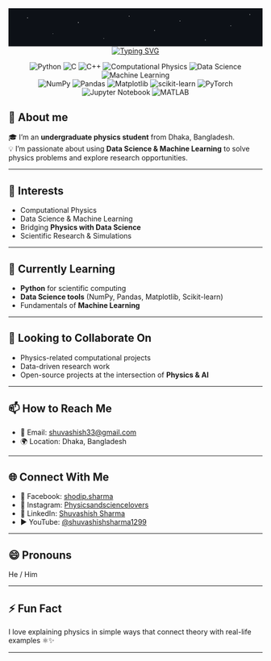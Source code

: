 <div align="center">

  <!-- ★ Simple Starfield Header (inline SVG, no external assets) -->
  <svg width="100%" height="120" viewBox="0 0 800 120" xmlns="http://www.w3.org/2000/svg" role="img" aria-label="Starfield">
    <rect width="800" height="120" fill="#0d1117"/>
    <g fill="#ffffff">
      <circle cx="60"  cy="30"  r="1.2"><animate attributeName="opacity" values="1;0.2;1" dur="3s"  repeatCount="indefinite"/></circle>
      <circle cx="140" cy="80"  r="1.0"><animate attributeName="opacity" values="0.6;0.2;0.6" dur="2.5s" repeatCount="indefinite"/></circle>
      <circle cx="220" cy="45"  r="1.3"><animate attributeName="opacity" values="1;0.1;1" dur="3.2s" repeatCount="indefinite"/></circle>
      <circle cx="300" cy="95"  r="1.1"><animate attributeName="opacity" values="0.8;0.2;0.8" dur="2.2s" repeatCount="indefinite"/></circle>
      <circle cx="380" cy="25"  r="1.0"><animate attributeName="opacity" values="1;0.3;1" dur="2.8s" repeatCount="indefinite"/></circle>
      <circle cx="460" cy="70"  r="1.2"><animate attributeName="opacity" values="0.9;0.2;0.9" dur="3.5s" repeatCount="indefinite"/></circle>
      <circle cx="540" cy="40"  r="1.1"><animate attributeName="opacity" values="1;0.2;1" dur="2.6s" repeatCount="indefinite"/></circle>
      <circle cx="620" cy="100" r="1.3"><animate attributeName="opacity" values="0.8;0.2;0.8" dur="3.1s" repeatCount="indefinite"/></circle>
      <circle cx="700" cy="55"  r="1.0"><animate attributeName="opacity" values="1;0.1;1" dur="2.9s" repeatCount="indefinite"/></circle>
      <circle cx="760" cy="20"  r="1.2"><animate attributeName="opacity" values="0.9;0.2;0.9" dur="2.7s" repeatCount="indefinite"/></circle>
    </g>
  </svg>

  <!-- ⌨️ Typing SVG (centered, looped, transparent bg) -->
  <a href="https://git.io/typing-svg">
    <img
      src="https://readme-typing-svg.demolab.com?font=Fira+Code&weight=600&size=24&pause=600&duration=2500&color=36BCF7&background=0D111700&center=true&vCenter=true&repeat=true&width=700&lines=Hi%2C+I'm+Shuvashish+Sharma!;Undergraduate+Physics+Student;Data+Science+%26+Machine+Learning+Enthusiast;Passionate+about+Computational+Physics"
      alt="Typing SVG"
    />
  </a>

  <!-- 🛠️ Skills / Tools -->
  <p>
    <img src="https://img.shields.io/badge/Python-3776AB?logo=python&logoColor=white" alt="Python"/>
    <img src="https://img.shields.io/badge/C-00599C?logo=c&logoColor=white" alt="C"/>
    <img src="https://img.shields.io/badge/C%2B%2B-00599C?logo=c%2B%2B&logoColor=white" alt="C++"/>
    <img src="https://img.shields.io/badge/Computational%20Physics-444444" alt="Computational Physics"/>
    <img src="https://img.shields.io/badge/Data%20Science-1F6FEB" alt="Data Science"/>
    <img src="https://img.shields.io/badge/Machine%20Learning-F88900" alt="Machine Learning"/> <br>
    <img src="https://img.shields.io/badge/NumPy-013243?logo=numpy&logoColor=white" alt="NumPy"/>
    <img src="https://img.shields.io/badge/Pandas-150458?logo=pandas&logoColor=white" alt="Pandas"/>
    <img src="https://img.shields.io/badge/Matplotlib-11557C?logo=matplotlib&logoColor=white" alt="Matplotlib"/>
    <img src="https://img.shields.io/badge/scikit--learn-F7931E?logo=scikitlearn&logoColor=white" alt="scikit-learn"/>
    <img src="https://img.shields.io/badge/PyTorch-EE4C2C?logo=pytorch&logoColor=white" alt="PyTorch"/>
    <img src="https://img.shields.io/badge/Jupyter%20Notebook-F37626?logo=jupyter&logoColor=white" alt="Jupyter Notebook"/>
   <img src="https://img.shields.io/badge/MATLAB-0076A8?logo=mathworks&logoColor=white" alt="MATLAB"/>
 
  </p>

</div>




  
## 🚀 About me
🎓 I’m an **undergraduate physics student** from Dhaka, Bangladesh.  
💡 I’m passionate about using **Data Science & Machine Learning** to solve physics problems and explore research opportunities.  

---

## 👀 Interests  
- Computational Physics  
- Data Science & Machine Learning  
- Bridging **Physics with Data Science**  
- Scientific Research & Simulations  

---

## 🌱 Currently Learning  
- **Python** for scientific computing  
- **Data Science tools** (NumPy, Pandas, Matplotlib, Scikit-learn)  
- Fundamentals of **Machine Learning**  

---

## 💞️ Looking to Collaborate On  
- Physics-related computational projects  
- Data-driven research work  
- Open-source projects at the intersection of **Physics & AI**  

---

## 📫 How to Reach Me  
- 📧 Email: [shuvashish33@gmail.com](mailto:shuvashish33@gmail.com)  
- 🌍 Location: Dhaka, Bangladesh  

---

## 🌐 Connect With Me  
- 🖤 Facebook: [shodip.sharma](https://facebook.com/shodip.sharma)  
- 📸 Instagram: [Physicsandsciencelovers](https://instagram.com/Physicsandsciencelovers)  
- 💼 LinkedIn: [Shuvashish Sharma](https://www.linkedin.com/in/shuvashish-sharma-a95b27199)  
- ▶️ YouTube: [@shuvashishsharma1299](https://www.youtube.com/@shuvashishsharma1299)  

---

## 😄 Pronouns  
He / Him  

---

## ⚡ Fun Fact  
I love explaining physics in simple ways that connect theory with real-life examples ⚛️✨  

---

<!---
Shuvashish33-lab/Shuvashish33-lab is a ✨ special ✨ repository because its `README.md` 
(this file) appears on your GitHub profile.
--->
